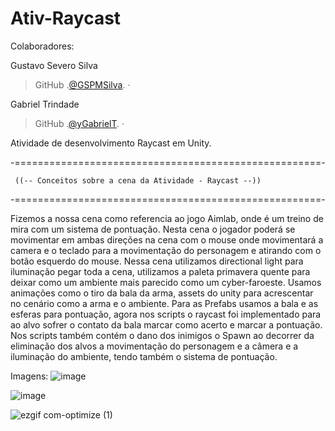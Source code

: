 # Ativ-Raycast
Colaboradores: 

Gustavo Severo Silva
> GitHub .[@GSPMSilva](https://github.com/GSPMSilva).&nbsp;&middot;&nbsp; 

Gabriel Trindade
> GitHub .[@yGabrielT](https://github.com/yGabrielT).&nbsp;&middot;&nbsp;  

Atividade de desenvolvimento Raycast em Unity.


-=====================================================- 

     ((-- Conceitos sobre a cena da Atividade - Raycast --))

-=====================================================-

Fizemos a nossa cena como referencia ao jogo Aimlab, onde é um treino de mira com um sistema de pontuação.
Nesta cena o jogador poderá se movimentar em ambas direções na cena com o mouse onde movimentará a camera e o teclado para a movimentação do personagem e atirando com o botão esquerdo do mouse.
Nessa cena utilizamos directional light para iluminação pegar toda a cena, utilizamos a paleta primavera quente para deixar como um ambiente mais parecido como um cyber-faroeste. Usamos animações como o tiro da bala da arma, assets do unity para acrescentar no cenário como a arma e o ambiente.
Para as Prefabs usamos a bala e as esferas para pontuação, agora nos scripts o raycast foi implementado para ao alvo sofrer o contato da bala marcar como acerto e marcar a pontuação. Nos scripts também contém o dano dos inimigos o Spawn ao decorrer da eliminação dos alvos a movimentação do personagem e a câmera e a iluminação do ambiente, tendo também o sistema de pontuação.

Imagens:
![image](https://github.com/yGabrielT/Ativ-Raycast/assets/95586355/eb0f1a2a-94b4-4452-8ab1-e6b08dd393ef)

![image](https://github.com/yGabrielT/Ativ-Raycast/assets/95586355/5560c3f9-5e5f-487e-9d5c-0c6c032f02fa)

![ezgif com-optimize (1)](https://github.com/yGabrielT/Ativ-Raycast/assets/95586355/539cf51f-ead0-4f2c-86c2-158bf93f5dfb)
